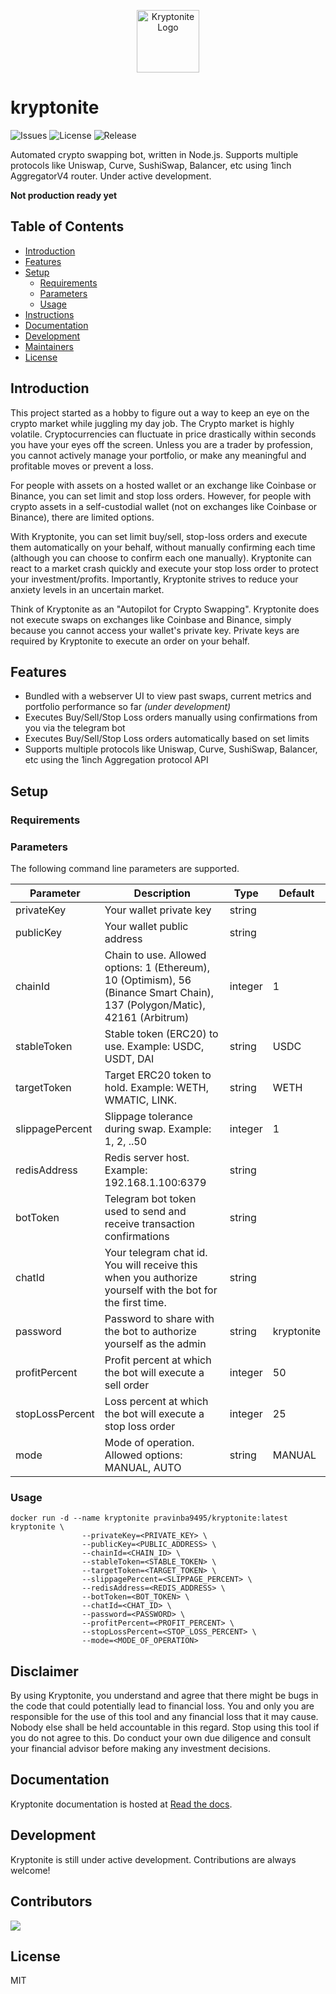 <p align="center">
  <img width="100" src="https://www.maxpixel.net/static/photo/1x/Growth-Green-Cartoon-Crystal-Green-Cartoon-307264.png" alt="Kryptonite Logo">
  <br/>
  <h1>kryptonite</h1>
</p>

![Issues](https://img.shields.io/github/issues-raw/pravinba9495/kryptonite) ![License](https://img.shields.io/github/license/pravinba9495/kryptonite) ![Release](https://img.shields.io/github/v/release/pravinba9495/kryptonite?include_prereleases)

Automated crypto swapping bot, written in Node.js. Supports multiple protocols like Uniswap, Curve, SushiSwap, Balancer, etc using 1inch AggregatorV4 router. Under active development.

**Not production ready yet**

## Table of Contents
- [Introduction](#introduction)
- [Features](#features)
- [Setup](#setup)
  - [Requirements](#requirements)
  - [Parameters](#parameters)
  - [Usage](#usage)
- [Instructions](#instructions)
- [Documentation](#documentation)
- [Development](#development)
- [Maintainers](#maintainers)
- [License](#license)

## Introduction
This project started as a hobby to figure out a way to keep an eye on the crypto market while juggling my day job. The Crypto market is highly volatile. Cryptocurrencies can fluctuate in price drastically within seconds you have your eyes off the screen. Unless you are a trader by profession, you cannot actively manage your portfolio, or make any meaningful and profitable moves or prevent a loss.

For people with assets on a hosted wallet or an exchange like Coinbase or Binance, you can set limit and stop loss orders. However, for people with crypto assets in a self-custodial wallet (not on exchanges like Coinbase or Binance), there are limited options.

With Kryptonite, you can set limit buy/sell, stop-loss orders and execute them automatically on your behalf, without manually confirming each time (although you can choose to confirm each one manually). Kryptonite can react to a market crash quickly and execute your stop loss order to protect your investment/profits. Importantly, Kryptonite strives to reduce your anxiety levels in an uncertain market.

Think of Kryptonite as an "Autopilot for Crypto Swapping". Kryptonite does not execute swaps on exchanges like Coinbase and Binance, simply because you cannot access your wallet's private key. Private keys are required by Kryptonite to execute an order on your behalf.

## Features
- Bundled with a webserver UI to view past swaps, current metrics and portfolio performance so far *(under development)*
- Executes Buy/Sell/Stop Loss orders manually using confirmations from you via the telegram bot
- Executes Buy/Sell/Stop Loss orders automatically based on set limits
- Supports multiple protocols like Uniswap, Curve, SushiSwap, Balancer, etc using the 1inch Aggregation protocol API

## Setup

### Requirements

### Parameters

The following command line parameters are supported.

<div align="center">

<table>
<thead>
<tr>
<th>Parameter</th>
<th>Description</th>
<th>Type</th>
<th>Default</th>
</tr>
</thead>
<tbody>

<tr>
<td>privateKey</td>
<td>Your wallet private key</td>
<td>string</td>
<td></td>
</tr>

<tr>
<td>publicKey</td>
<td>Your wallet public address</td>
<td>string</td>
<td></td>
</tr>

<tr>
<td>chainId</td>
<td>Chain to use. Allowed options: 1 (Ethereum), 10 (Optimism), 56 (Binance Smart Chain), 137 (Polygon/Matic), 42161 (Arbitrum)</td>
<td>integer</td>
<td>1</td>
</tr>

<tr>
<td>stableToken</td>
<td>Stable token (ERC20) to use. Example: USDC, USDT, DAI</td>
<td>string</td>
<td>USDC</td>
</tr>

<tr>
<td>targetToken</td>
<td>Target ERC20 token to hold. Example: WETH, WMATIC, LINK.</td>
<td>string</td>
<td>WETH</td>
</tr>

<tr>
<td>slippagePercent</td>
<td>Slippage tolerance during swap. Example: 1, 2, ..50</td>
<td>integer</td>
<td>1</td>
</tr>

<tr>
<td>redisAddress</td>
<td>Redis server host. Example: 192.168.1.100:6379</td>
<td>string</td>
<td></td>
</tr>

<tr>
<td>botToken</td>
<td>Telegram bot token used to send and receive transaction confirmations</td>
<td>string</td>
<td></td>
</tr>

<tr>
<td>chatId</td>
<td>Your telegram chat id. You will receive this when you authorize yourself with the bot for the first time.</td>
<td>string</td>
<td></td>
</tr>

<tr>
<td>password</td>
<td>Password to share with the bot to authorize yourself as the admin</td>
<td>string</td>
<td>kryptonite</td>
</tr>

<tr>
<td>profitPercent</td>
<td>Profit percent at which the bot will execute a sell order</td>
<td>integer</td>
<td>50</td>
</tr>

<tr>
<td>stopLossPercent</td>
<td>Loss percent at which the bot will execute a stop loss order</td>
<td>integer</td>
<td>25</td>
</tr>

<tr>
<td>mode</td>
<td>Mode of operation. Allowed options: MANUAL, AUTO</td>
<td>string</td>
<td>MANUAL</td>
</tr>

</tbody>
</table>

</div>

### Usage
```shell
docker run -d --name kryptonite pravinba9495/kryptonite:latest kryptonite \
                --privateKey=<PRIVATE_KEY> \
                --publicKey=<PUBLIC_ADDRESS> \
                --chainId=<CHAIN_ID> \
                --stableToken=<STABLE_TOKEN> \
                --targetToken=<TARGET_TOKEN> \
                --slippagePercent=<SLIPPAGE_PERCENT> \
                --redisAddress=<REDIS_ADDRESS> \
                --botToken=<BOT_TOKEN> \
                --chatId=<CHAT_ID> \
                --password=<PASSWORD> \
                --profitPercent=<PROFIT_PERCENT> \
                --stopLossPercent=<STOP_LOSS_PERCENT> \
                --mode=<MODE_OF_OPERATION>
```

## Disclaimer
By using Kryptonite, you understand and agree that there might be bugs in the code that could potentially lead to financial loss. You and only you are responsible for the use of this tool and any financial loss that it may cause. Nobody else shall be held accountable in this regard. Stop using this tool if you do not agree to this. Do conduct your own due diligence and consult your financial advisor before making any investment decisions.

## Documentation
Kryptonite documentation is hosted at [Read the docs](https://pkg.go.dev/github.com/pravinba9495/kryptonite).

## Development
Kryptonite is still under active development. Contributions are always welcome!

## Contributors
<a href="https://github.com/pravinba9495/kryptonite/graphs/contributors">
  <img src="https://contrib.rocks/image?repo=pravinba9495/kryptonite" />
</a>

## License
MIT
